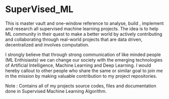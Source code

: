 # SuperVised_ML

This is master vault and one-window reference to analyse, build , implement and research all supervised machine learning projects. The idea is to help ML community in their quest to make a better world by actively contributing and collaborating through real-world projects that are data driven, decentralized and involves computation. 

I strongly believe that through strong communication of like minded people (ML Enthisiasts) we can change our society with the emerging technologies of Artificial Intelligence, Machine Learning and Deep Learning. I would hereby callout to other people who share the same or similar goal to join me in the mission by making valuable contribution to my project repositories.

Note : Contains all of my projects source codes, files and documentation done in Supervised Machine Learning Algorithm.


